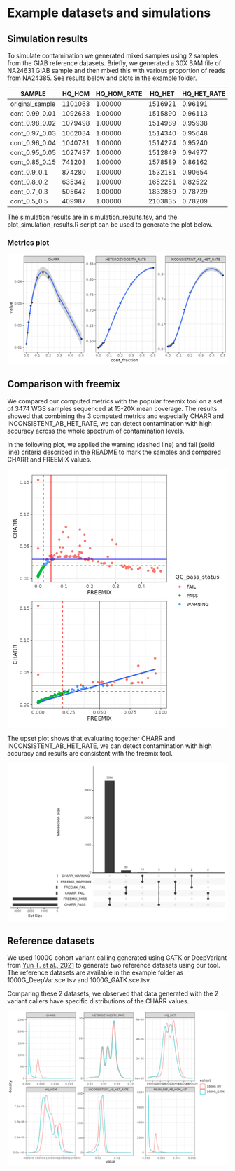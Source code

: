 # Example datasets and simulations

## Simulation results

To simulate contamination we generated mixed samples using 2 samples from the GIAB reference datasets. Briefly, we generated a 30X BAM file of NA24631 GIAB sample and then mixed this with various proportion of reads from NA24385. See results below and plots in the example folder.

|SAMPLE         |HQ_HOM |HQ_HOM_RATE|HQ_HET |HQ_HET_RATE|CHARR  |MEAN_REF_AB_HOM_ALT|HETEROZYGOSITY_RATE|INCONSISTENT_AB_HET_RATE|
|---------------|-------|-----------|-------|-----------|-------|-------------------|-------------------|------------------------|
|original_sample|1101063|1.00000    |1516921|0.96191    |0.01144|0.00371            |0.57942            |0.00999                 |
|cont_0.99_0.01 |1092683|1.00000    |1515890|0.96113    |0.01669|0.00598            |0.58112            |0.01068                 |
|cont_0.98_0.02 |1079498|1.00000    |1514989|0.95938    |0.02134|0.00794            |0.58393            |0.01249                 |
|cont_0.97_0.03 |1062034|1.00000    |1514340|0.95648    |0.02543|0.00963            |0.58778            |0.01580                 |
|cont_0.96_0.04 |1040781|1.00000    |1514274|0.95240    |0.02899|0.01107            |0.59266            |0.02079                 |
|cont_0.95_0.05 |1027437|1.00000    |1512849|0.94977    |0.03044|0.01164            |0.59554            |0.02412                 |
|cont_0.85_0.15 |741203 |1.00000    |1578589|0.86162    |0.04422|0.01578            |0.68049            |0.15782                 |
|cont_0.9_0.1   |874280 |1.00000    |1532181|0.90654    |0.04179|0.01559            |0.63669            |0.08385                 |
|cont_0.8_0.2   |635342 |1.00000    |1652251|0.82522    |0.04192|0.01431            |0.72227            |0.22597                 |
|cont_0.7_0.3   |505642 |1.00000    |1832859|0.78729    |0.03092|0.00972            |0.78378            |0.29380                 |
|cont_0.5_0.5   |409987 |1.00000    |2103835|0.78209    |0.01383|0.00371            |0.83691            |0.29484                 |

The simulation results are in simulation_results.tsv, and the plot_simulation_results.R script can be used to generate the plot below.

### Metrics plot

![Metrics plot](simulation_metric_plot.png)

## Comparison with freemix

We compared our computed metrics with the popular freemix tool on a set of 3474 WGS samples sequenced at 15-20X mean coverage. The results showed that combining the 3 computed metrics and especially CHARR and INCONSISTENT_AB_HET_RATE, we can detect contamination with high accuracy across the whole spectrum of contamination levels.

In the following plot, we applied the warning (dashed line) and fail (solid line) criteria described in the README to mark the samples and compared CHARR and FREEMIX values.

![Metrics plot](Contamination_CHARR_FREEMIX_scatter.png)

The upset plot shows that evaluating together CHARR and INCONSISTENT_AB_HET_RATE, we can detect contamination with high accuracy and results are consistent with the freemix tool.

![Upset plot](Contamination_CHARR_FREEMIX_upset.png)


## Reference datasets

We used 1000G cohort variant calling generated using GATK or DeepVariant from [Yun T. et al., 2021](https://academic.oup.com/bioinformatics/article/36/24/5582/6064144) to generate two reference datasets using our tool. The reference datasets are available in the example folder as 1000G_DeepVar.sce.tsv and 1000G_GATK.sce.tsv.

Comparing these 2 datasets, we observed that data generated with the 2 variant callers have specific distributions of the CHARR values.

![CHARR plot](GATKvsDV_metric_distribution.png)
